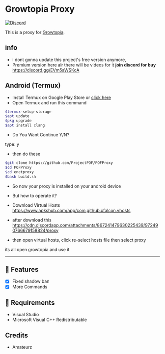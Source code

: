# Growtopia Proxy
[![Discord](https://img.shields.io/discord/952524017208819722?color=%23000000&style=plastic?label=discord)](https://discord.gg/EVm5aWSKcA)

This is a proxy for [Growtopia](https://growtopiagame.com/).

## info
- i dont gonna update this project's free version anymore,
- Premium version here alr there will be videos for it **join discord for buy** https://discord.gg/EVm5aWSKcA

<h2>Android (Termux)</h2>

- Install Termux on Google Play Store or [click here](https://play.google.com/store/apps/details?id=com.termux)
- Open Termux and run this command
```bash
$termux-setup-storage
$apt update
$pkg upgrade
$apt install clang
```
- Do You Want Continue Y/N? 

type: y
- then do these
```bash
$git clone https://github.com/ProjectPOF/POFProxy
$cd POFProxy
$cd enetproxy
$bash build.sh
```
- So now your proxy is installed on your android device
- But how to operate it?

- Download Virtual Hosts https://www.apkshub.com/app/com.github.xfalcon.vhosts
- after download this https://cdn.discordapp.com/attachments/867241479630225439/972490766679158824/proxy
- then open virtual hosts, click re-select hosts file then select proxy

its all open growtopia and use it
<hr>

## 📜 Features
- [x] Fixed shadow ban
- [x] More Commands

## 📝 Requirements
- Visual Studio
- Microsoft Visual C++ Redistributable


## Credits
- Amateurz
